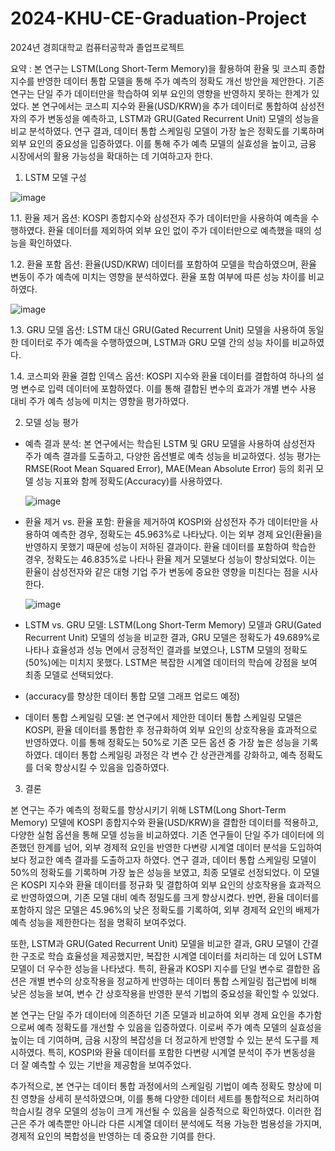 # 2024-KHU-CE-Graduation-Project

2024년 경희대학교 컴퓨터공학과 졸업프로젝트

요약 : 본 연구는 LSTM(Long Short-Term Memory)을 활용하여 환율 및 코스피 종합지수를 반영한 데이터 통합 모델을 통해 주가 예측의 정확도 개선 방안을 제안한다. 기존 연구는 단일 주가 데이터만을 학습하여 외부 요인의 영향을 반영하지 못하는 한계가 있었다. 
   본 연구에서는 코스피 지수와 환율(USD/KRW)을 추가 데이터로 통합하여 삼성전자의 주가 변동성을 예측하고, LSTM과 GRU(Gated Recurrent Unit) 모델의 성능을 비교 분석하였다. 
   연구 결과, 데이터 통합 스케일링 모델이 가장 높은 정확도를 기록하며 외부 요인의 중요성을 입증하였다. 이를 통해 주가 예측 모델의 실효성을 높이고, 금융 시장에서의 활용 가능성을 확대하는 데 기여하고자 한다.


1. LSTM 모델 구성

![image](https://github.com/user-attachments/assets/a892e2da-776a-4c2e-8290-d27477ad9125)

1.1. 환율 제거 옵션: KOSPI 종합지수와 삼성전자 주가 데이터만을 사용하여 예측을 수행하였다. 환율 데이터를 제외하여 외부 요인 없이 주가 데이터만으로 예측했을 때의 성능을 확인하였다.

1.2. 환율 포함 옵션: 환율(USD/KRW) 데이터를 포함하여 모델을 학습하였으며, 환율 변동이 주가 예측에 미치는 영향을 분석하였다. 환율 포함 여부에 따른 성능 차이를 비교하였다.


   ![image](https://github.com/user-attachments/assets/2556eb1c-c96f-41cd-a67a-a6062853b652)

1.3. GRU 모델 옵션: LSTM 대신 GRU(Gated Recurrent Unit) 모델을 사용하여 동일한 데이터로 주가 예측을 수행하였으며, LSTM과 GRU 모델 간의 성능 차이를 비교하였다.

1.4. 코스피와 환율 결합 인덱스 옵션: KOSPI 지수와 환율 데이터를 결합하여 하나의 설명 변수로 입력 데이터에 포함하였다. 이를 통해 결합된 변수의 효과가 개별 변수 사용 대비 주가 예측 성능에 미치는 영향을 평가하였다.


2. 모델 성능 평가
- 예측 결과 분석: 본 연구에서는 학습된 LSTM 및 GRU 모델을 사용하여 삼성전자 주가 예측 결과를 도출하고, 다양한 옵션별로 예측 성능을 비교하였다. 성능 평가는 RMSE(Root Mean Squared Error), MAE(Mean Absolute Error) 등의 회귀 모델 성능 지표와 함께 정확도(Accuracy)를 사용하였다.

   ![image](https://github.com/user-attachments/assets/2995a91d-3dec-406f-9d2a-1c11a98f8310)
- 환율 제거 vs. 환율 포함: 환율을 제거하여 KOSPI와 삼성전자 주가 데이터만을 사용하여 예측한 경우, 정확도는 45.963%로 나타났다. 이는 외부 경제 요인(환율)을 반영하지 못했기 때문에 성능이 저하된 결과이다. 환율 데이터를 포함하여 학습한 경우, 정확도는 46.835%로 나타나 환율 제거 모델보다 성능이 향상되었다. 이는 환율이 삼성전자와 같은 대형 기업 주가 변동에 중요한 영향을 미친다는 점을 시사한다.

   ![image](https://github.com/user-attachments/assets/5f7fad2e-5912-4ae5-a053-26781f7d5014)
- LSTM vs. GRU 모델: LSTM(Long Short-Term Memory) 모델과 GRU(Gated Recurrent Unit) 모델의 성능을 비교한 결과, GRU 모델은 정확도가 49.689%로 나타나 효율성과 성능 면에서 긍정적인 결과를 보였으나, LSTM 모델의 정확도(50%)에는 미치지 못했다. LSTM은 복잡한 시계열 데이터의 학습에 강점을 보여 최종 모델로 선택되었다.

- (accuracy를 향상한 데이터 통합 모델 그래프 업로드 예정)
- 데이터 통합 스케일링 모델: 본 연구에서 제안한 데이터 통합 스케일링 모델은 KOSPI, 환율 데이터를 통합한 후 정규화하여 외부 요인의 상호작용을 효과적으로 반영하였다. 이를 통해 정확도는 50%로 기존 모든 옵션 중 가장 높은 성능을 기록하였다. 데이터 통합 스케일링 과정은 각 변수 간 상관관계를 강화하고, 예측 정확도를 더욱 향상시킬 수 있음을 입증하였다.


3. 결론

 본 연구는 주가 예측의 정확도를 향상시키기 위해 LSTM(Long Short-Term Memory) 모델에 KOSPI 종합지수와 환율(USD/KRW)을 결합한 데이터를 적용하고, 다양한 실험 옵션을 통해 모델 성능을 비교하였다. 기존 연구들이 단일 주가 데이터에 의존했던 한계를 넘어, 외부 경제적 요인을 반영한 다변량 시계열 데이터 분석을 도입하여 보다 정교한 예측 결과를 도출하고자 하였다.
 연구 결과, 데이터 통합 스케일링 모델이 50%의 정확도를 기록하며 가장 높은 성능을 보였고, 최종 모델로 선정되었다. 이 모델은 KOSPI 지수와 환율 데이터를 정규화 및 결합하여 외부 요인의 상호작용을 효과적으로 반영하였으며, 기존 모델 대비 예측 정밀도를 크게 향상시켰다. 반면, 환율 데이터를 포함하지 않은 모델은 45.96%의 낮은 정확도를 기록하여, 외부 경제적 요인의 배제가 예측 성능을 제한한다는 점을 명확히 보여주었다.

 또한, LSTM과 GRU(Gated Recurrent Unit) 모델을 비교한 결과, GRU 모델이 간결한 구조로 학습 효율성을 제공했지만, 복잡한 시계열 데이터를 처리하는 데 있어 LSTM 모델이 더 우수한 성능을 나타냈다. 특히, 환율과 KOSPI 지수를 단일 변수로 결합한 옵션은 개별 변수의 상호작용을 정교하게 반영하는 데이터 통합 스케일링 접근법에 비해 낮은 성능을 보여, 변수 간 상호작용을 반영한 분석 기법의 중요성을 확인할 수 있었다.

 본 연구는 단일 주가 데이터에 의존하던 기존 모델과 비교하여 외부 경제 요인을 추가함으로써 예측 정확도를 개선할 수 있음을 입증하였다. 이로써 주가 예측 모델의 실효성을 높이는 데 기여하며, 금융 시장의 복잡성을 더 정교하게 반영할 수 있는 분석 도구를 제시하였다. 특히, KOSPI와 환율 데이터를 포함한 다변량 시계열 분석이 주가 변동성을 더 잘 예측할 수 있는 기반을 제공함을 보여주었다.

 추가적으로, 본 연구는 데이터 통합 과정에서의 스케일링 기법이 예측 정확도 향상에 미친 영향을 상세히 분석하였으며, 이를 통해 다양한 데이터 세트를 통합적으로 처리하여 학습시킬 경우 모델의 성능이 크게 개선될 수 있음을 실증적으로 확인하였다. 이러한 접근은 주가 예측뿐만 아니라 다른 시계열 데이터 분석에도 적용 가능한 범용성을 가지며, 경제적 요인의 복합성을 반영하는 데 중요한 기여를 한다.
